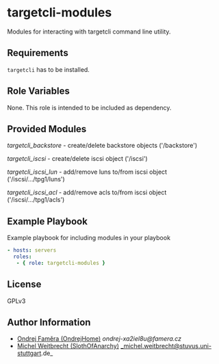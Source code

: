 # targetcli-modules

Modules for interacting with targetcli command line utility.

## Requirements
`targetcli` has to be installed.

## Role Variables

None. This role is intended to be included as dependency.

## Provided Modules

*targetcli_backstore* - create/delete backstore objects ('/backstore')

*targetcli_iscsi* - create/delete iscsi object ('/iscsi')

*targetcli_iscsi_lun* - add/remove luns to/from iscsi object ('/iscsi/.../tpg1/luns')

*targetcli_iscsi_acl* - add/remove acls to/from iscsi object ('/iscsi/.../tpg1/acls')

## Example Playbook

Example playbook for including modules in your playbook

```yml
- hosts: servers
  roles:
   - { role: targetcli-modules }
```

## License

GPLv3

## Author Information

* [Ondrej Faměra (OndrejHome)](https://github.com/OndrejHome/) _ondrej-xa2iel8u@famera.cz_
* [Michel Weitbrecht (SlothOfAnarchy)](https://github.com/SlothOfAnarchy) _michel.weitbrecht@stuvus.uni-stuttgart.de_